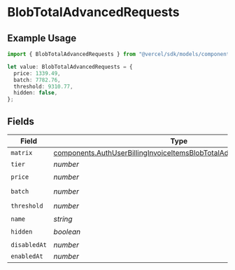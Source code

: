 # BlobTotalAdvancedRequests

## Example Usage

```typescript
import { BlobTotalAdvancedRequests } from "@vercel/sdk/models/components";

let value: BlobTotalAdvancedRequests = {
  price: 1339.49,
  batch: 7782.76,
  threshold: 9310.77,
  hidden: false,
};
```

## Fields

| Field                                                                                                                                                          | Type                                                                                                                                                           | Required                                                                                                                                                       | Description                                                                                                                                                    |
| -------------------------------------------------------------------------------------------------------------------------------------------------------------- | -------------------------------------------------------------------------------------------------------------------------------------------------------------- | -------------------------------------------------------------------------------------------------------------------------------------------------------------- | -------------------------------------------------------------------------------------------------------------------------------------------------------------- |
| `matrix`                                                                                                                                                       | [components.AuthUserBillingInvoiceItemsBlobTotalAdvancedRequestsMatrix](../../models/components/authuserbillinginvoiceitemsblobtotaladvancedrequestsmatrix.md) | :heavy_minus_sign:                                                                                                                                             | N/A                                                                                                                                                            |
| `tier`                                                                                                                                                         | *number*                                                                                                                                                       | :heavy_minus_sign:                                                                                                                                             | N/A                                                                                                                                                            |
| `price`                                                                                                                                                        | *number*                                                                                                                                                       | :heavy_check_mark:                                                                                                                                             | N/A                                                                                                                                                            |
| `batch`                                                                                                                                                        | *number*                                                                                                                                                       | :heavy_check_mark:                                                                                                                                             | N/A                                                                                                                                                            |
| `threshold`                                                                                                                                                    | *number*                                                                                                                                                       | :heavy_check_mark:                                                                                                                                             | N/A                                                                                                                                                            |
| `name`                                                                                                                                                         | *string*                                                                                                                                                       | :heavy_minus_sign:                                                                                                                                             | N/A                                                                                                                                                            |
| `hidden`                                                                                                                                                       | *boolean*                                                                                                                                                      | :heavy_check_mark:                                                                                                                                             | N/A                                                                                                                                                            |
| `disabledAt`                                                                                                                                                   | *number*                                                                                                                                                       | :heavy_minus_sign:                                                                                                                                             | N/A                                                                                                                                                            |
| `enabledAt`                                                                                                                                                    | *number*                                                                                                                                                       | :heavy_minus_sign:                                                                                                                                             | N/A                                                                                                                                                            |
